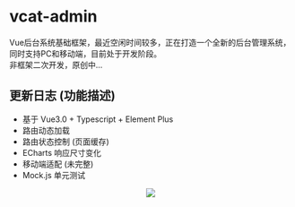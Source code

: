 # vcat-admin
Vue后台系统基础框架，最近空闲时间较多，正在打造一个全新的后台管理系统，同时支持PC和移动端，目前处于开发阶段。  
非框架二次开发，原创中...

## 更新日志 (功能描述)
- 基于 Vue3.0 + Typescript + Element Plus
- 路由动态加载
- 路由状态控制 (页面缓存)
- ECharts 响应尺寸变化
- 移动端适配 (未完整)
- Mock.js 单元测试

<div align="center">
  <img src="http://teamwei.com/vcat-admin/preview.jpg" >
</div>
